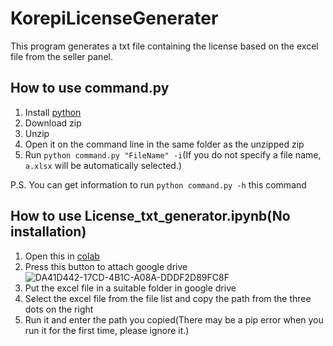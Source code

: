 # KorepiLicenseGenerater
This program generates a txt file containing the license based on the excel file from the seller panel.
## How to use command.py
1. Install [python](https://www.python.org/downloads/)
2. Download zip
3. Unzip
4. Open it on the command line in the same folder as the unzipped zip
5. Run `python command.py "FileName" -i`(If you do not specify a file name, `a.xlsx` will be automatically selected.)

P.S. You can get information to run `python command.py -h` this command

## How to use License_txt_generator.ipynb(No installation)
1. Open this in [colab](https://colab.research.google.com)
2. Press this button to attach google drive ![DA41D442-17CD-4B1C-A08A-DDDF2D89FC8F](https://github.com/CureSaba/KorepiLicenseGenerater/assets/94890302/813ba52e-bb0c-4a8e-9704-706f9cba4ab2)
3. Put the excel file in a suitable folder in google drive
4. Select the excel file from the file list and copy the path from the three dots on the right
5. Run it and enter the path you copied(There may be a pip error when you run it for the first time, please ignore it.)
